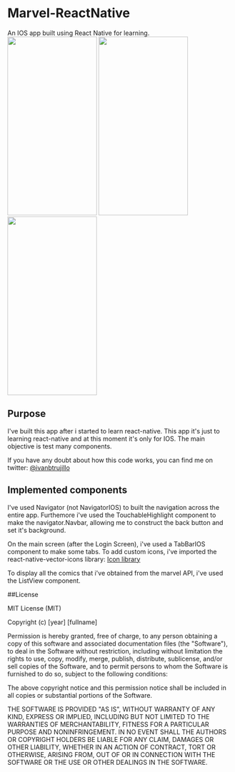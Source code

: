 # Marvel-ReactNative
An IOS app built using React Native for learning.
<img src="https://dl.dropboxusercontent.com/u/16022161/Captura%20de%20pantalla%202016-02-19%20a%20las%2014.11.00.png" width="200" height="400">
<img src="https://dl.dropboxusercontent.com/u/16022161/Captura%20de%20pantalla%202016-02-19%20a%20las%2014.11.08.png" width="200" height="400">
<img src="https://dl.dropboxusercontent.com/u/16022161/Captura%20de%20pantalla%202016-02-19%20a%20las%2014.11.22.png" width="200" height="400">

## Purpose
I've built this app after i started to learn react-native. This app it's just to learning react-native and at this moment it's only for IOS. The main objective is test many components.

If you have any doubt about how this code works, you can find me on twitter: [@ivanbtrujillo](https://twitter.com/ivanbtrujillo)

## Implemented components

I've used Navigator (not NavigatorIOS) to built the navigation across the entire app. 
Furthemore i've used the TouchableHighlight component to make the navigator.Navbar, allowing me to construct the back button and set it's background.

On the main screen (after the Login Screen), i've used a TabBarIOS component to make some tabs. To add custom icons, i've imported the react-native-vector-icons library: [Icon library](https://github.com/oblador/react-native-vector-icons)

To display all the comics that i've obtained from the marvel API, i've used the ListView component.

##License

MIT License (MIT)

Copyright (c) [year] [fullname]

Permission is hereby granted, free of charge, to any person obtaining a copy
of this software and associated documentation files (the "Software"), to deal
in the Software without restriction, including without limitation the rights
to use, copy, modify, merge, publish, distribute, sublicense, and/or sell
copies of the Software, and to permit persons to whom the Software is
furnished to do so, subject to the following conditions:

The above copyright notice and this permission notice shall be included in all
copies or substantial portions of the Software.

THE SOFTWARE IS PROVIDED "AS IS", WITHOUT WARRANTY OF ANY KIND, EXPRESS OR
IMPLIED, INCLUDING BUT NOT LIMITED TO THE WARRANTIES OF MERCHANTABILITY,
FITNESS FOR A PARTICULAR PURPOSE AND NONINFRINGEMENT. IN NO EVENT SHALL THE
AUTHORS OR COPYRIGHT HOLDERS BE LIABLE FOR ANY CLAIM, DAMAGES OR OTHER
LIABILITY, WHETHER IN AN ACTION OF CONTRACT, TORT OR OTHERWISE, ARISING FROM,
OUT OF OR IN CONNECTION WITH THE SOFTWARE OR THE USE OR OTHER DEALINGS IN THE
SOFTWARE.



